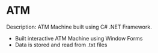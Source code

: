 # ATM

Description: ATM Machine built using C# .NET Framework.

- Built interactive ATM Machine using Window Forms
- Data is stored and read from .txt files

